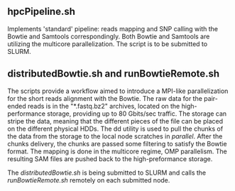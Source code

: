 hpcPipeline.sh
-------------
Implements 'standard' pipeline: reads mapping and SNP calling with the Bowtie and Samtools correspondingly.
Both Bowtie and Samtools are utilizing the multicore  parallelization.
The script is to be submitted to SLURM.

distributedBowtie.sh and runBowtieRemote.sh
------------------
The scripts provide a workflow aimed to introduce a MPI-like parallelization for the short reads alignment with the Bowtie.
The raw data for the pair-ended reads is in the "*.fastq.bz2" archives, located on the high-performance storage, providing up to 80 Gbits/sec traffic.
The storage can stripe the data, meaning that the different pieces of the file can be placed on the different physical HDDs.
The dd utility is used to pull the chunks of the data from the storage to the local node scratches in _parallel_.
After the chunks delivery, the chunks are passed some filtering to satisfy the Bowtie format.
The mapping is done in the multicore regime, OMP parallelism. The resulting SAM files are pushed back to the high-preformance storage.

The _distributedBowtie.sh_ is being submitted to SLURM and calls the _runBowtieRemote.sh_ remotely on each submitted node.
